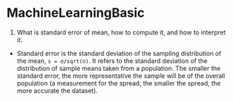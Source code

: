 # MachineLearningBasic
1. What is standard error of mean, how to compute it, and how to interpret it.
- Standard error is the standard deviation of the sampling distribution of the mean, `s = σ/sqrt(n)`. It refers to the standard deviation of the distribution of sample means
taken from a population. The smaller the standard error, the more representative the sample will be of the overall population (a measurement for the
spread, the smaller the spread, the more accurate the dataset).
